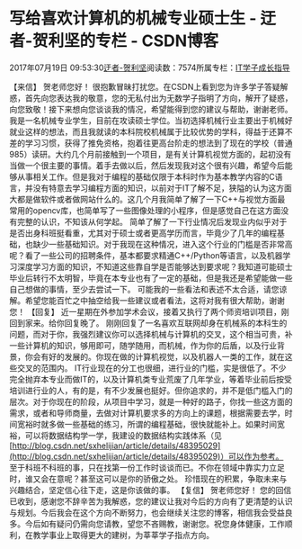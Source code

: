 
# 写给喜欢计算机的机械专业硕士生 - 迂者-贺利坚的专栏 - CSDN博客

2017年07月19日 09:53:30[迂者-贺利坚](https://me.csdn.net/sxhelijian)阅读数：7574所属专栏：[IT学子成长指导](https://blog.csdn.net/column/details/itstudy.html)



【来信】
贺老师您好！
很抱歉冒昧打扰您。在CSDN上看到您为许多学子答疑解惑，首先向您表达我的敬意，您的无私付出为无数学子指明了方向，解开了疑惑，向您致敬！接下来想向您谈谈我的情况，希望能得到您的建议与帮助，谢谢老师。
我是一名机械专业学生，目前在攻读硕士学位。当初选择机械行业主要出于机械好就业这样的想法，而且我就读的本科院校机械属于比较优势的学科，得益于还算不差的学习习惯，获得了推免资格，抱着往更高台阶走的想法到了现在的学校（普通985）读研。大约几个月前接触到一个项目，是有关计算机视觉方面的，起初没有当做一个很主要的事情。着手去做以后，然后发现我对这个很有兴趣，希望今后能够从事相关工作。但是我对于编程的基础仅限于本科时作为基本教学内容的C语言，并没有特意去学习编程方面的知识，以前对于IT了解不足，狭隘的认为这方面大都是做软件或者做网站什么的。这几个月我简单了解了一下C++与视觉方面最常用的opencv库，也简单写了一些图像处理的小程序，但是感觉自己在这方面没有完整的认识，不知该从何学起。
简单了解了一下行业情况后发现业内似乎对于是否出身科班挺看重，尤其对于硕士或者更高学历而言，毕竟少了几年的编程基础，也缺少一些基础知识。对于我现在这种情况，进入这个行业的门槛是否非常高呢？看了一些公司的招聘条件，基本都要求精通C++/Python等语言，以及机器学习深度学习方面的知识，不知道这些靠自学是否能够达到要求呢？我知道可能硕士毕业后转行不太明智，毕竟在本专业也有了一定的基础，但是我还是希望能做一些自己想做的事情，至少去尝试一下。
可能我的一些看法和表述不太合适，请您谅解。希望您能百忙之中抽空给我一些建议或者看法，这将对我有很大帮助，谢谢您！
【回复】
近一星期在外参加学术会议，接着又执行了两个师资培训项目，刚回到家来。给你回复晚了。
刚刚回复了一名喜欢互联网却身在机械系的本科生的问题，而对于你，我强烈建议你可以选择机械与计算机的交叉，这个相当可贵，补一些计算机的知识，够用即可，随学随用，而机械，作为你的后盾，以及行业背景，你会有好的发展的。你现在做的计算机视觉，以及机器人一类的工作，就在这些交叉的范围内。
IT行业现在的分工也很细，进行业的门槛，实是很低了。不少完全抛弃本专业而做IT的，以及计算机类专业荒废了几年学业，等着毕业前后按受培训进行业的人，有的是，有不少发展也挺好。但你追求的，并不是低门槛入门的层次。对于你现在的阶段，从项目中学习，就是一种好的路子，你找一些这方面的需求，或者和导师商量，去做对计算机要求多的方向上的课题，根据需要去学，时间宽裕时就多做一些基础的练习，所谓的编程基础，很快就能补上。如果时间宽裕，可以将数据结构学一学，我建设的数据结构实践体系（见[http://blog.csdn.net/sxhelijian/article/details/48395029](http://blog.csdn.net/sxhelijian/article/details/48395029)）可以作为参考。
至于科班不科班的事，只在找第一份工作时谈谈而已。不你在领域中靠实力立足时，谁又会在意呢？甚至这可以是你的骄傲之处。
珍惜现在的积累，争取未来与兴趣结合，坚定信心往下走，这是你该做的事。
【复信】
贺老师您好！
您的回信已收到，感谢您不辞辛苦为我解惑，您的建议让我对今后的方向有了更清楚的认识与规划。今后我会在这个方向不断努力，也会继续关注您的博客，相信我会受益良多。今后如有疑问仍需向您请教，望您不吝赐教，谢谢您。祝您身体健康，工作顺利，在教学事业上取得更大的建树，为莘莘学子指点方向。

